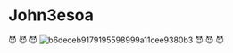 # John3esoa
😈 😈 😈
![b6deceb9179195598999a11cee9380b3](https://user-images.githubusercontent.com/92089444/139858437-e6b35716-c02e-4708-a003-9ccaa2e96cb2.jpg)
😈 😈 😈
